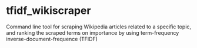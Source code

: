 # tfidf_wikiscraper
Command line tool for scraping Wikipedia articles related to a specific topic, and ranking the scraped terms on importance by using term-frequency inverse-document-frequence (TFIDF)
